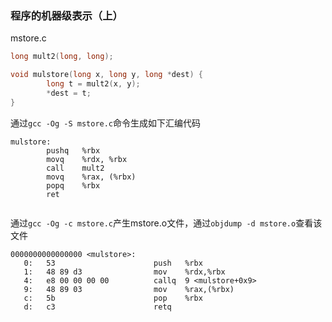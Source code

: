 ### 程序的机器级表示（上）

mstore.c

~~~c
long mult2(long, long);

void mulstore(long x, long y, long *dest) {
        long t = mult2(x, y);
        *dest = t;
}

~~~

通过`gcc -Og -S mstore.c`命令生成如下汇编代码

~~~assembly
mulstore:
        pushq   %rbx
        movq    %rdx, %rbx
        call    mult2
        movq    %rax, (%rbx)
        popq    %rbx
        ret
       

~~~

通过`gcc -Og -c mstore.c`产生mstore.o文件，通过`objdump -d mstore.o`查看该文件

~~~assembly
0000000000000000 <mulstore>:
   0:	53                   	push   %rbx
   1:	48 89 d3             	mov    %rdx,%rbx
   4:	e8 00 00 00 00       	callq  9 <mulstore+0x9>
   9:	48 89 03             	mov    %rax,(%rbx)
   c:	5b                   	pop    %rbx
   d:	c3                   	retq   

~~~

